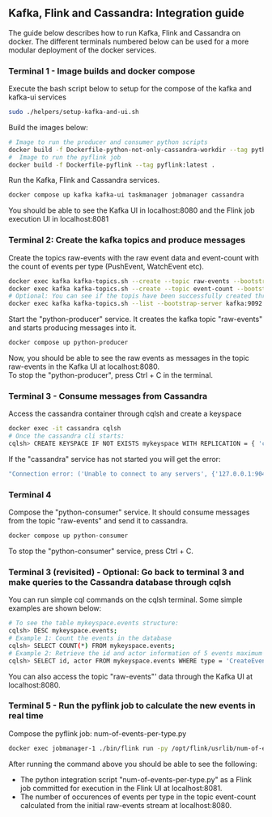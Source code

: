 ## Kafka, Flink and Cassandra: Integration guide

The guide below describes how to run Kafka, Flink and Cassandra on docker. The different terminals numbered below can be used for a more modular deployment of the docker services.


### Terminal 1 - Image builds and docker compose
Execute the bash script below to setup for the compose of the kafka and kafka-ui services
```sh
sudo ./helpers/setup-kafka-and-ui.sh
```
Build the images below: 
```sh
# Image to run the producer and consumer python scripts
docker build -f Dockerfile-python-not-only-cassandra-workdir --tag python:3.10-usrlib-as-workdir .
#  Image to run the pyflink job 
docker build -f Dockerfile-pyflink --tag pyflink:latest .
```


Run the Kafka, Flink and Cassandra services.
```sh
docker compose up kafka kafka-ui taskmanager jobmanager cassandra
```
You should be able to see the Kafka UI in localhost:8080 and the Flink job execution UI in localhost:8081

### Terminal 2: Create the kafka topics and produce messages
Create the topics raw-events with the raw event data and event-count with the count of events per type (PushEvent, WatchEvent etc).
```sh
docker exec kafka kafka-topics.sh --create --topic raw-events --bootstrap-server kafka:9092
docker exec kafka kafka-topics.sh --create --topic event-count --bootstrap-server kafka:9092
# Optional: You can see if the topis have been successfully created through the command:
docker exec kafka kafka-topics.sh --list --bootstrap-server kafka:9092
```


Start the "python-producer" service. It creates the kafka topic "raw-events" and starts producing messages into it.


```sh
docker compose up python-producer 
```
Now, you should be able to see the raw events as messages in the topic raw-events in the Kafka UI at localhost:8080.<br>
To stop the "python-producer", press Ctrl + C in the terminal.


### Terminal 3 - Consume messages from Cassandra
Access the cassandra container through cqlsh and create a keyspace
 
```sh
docker exec -it cassandra cqlsh
# Once the cassandra cli starts:
cqlsh> CREATE KEYSPACE IF NOT EXISTS mykeyspace WITH REPLICATION = { 'class' : 'NetworkTopologyStrategy'};
```
If the "cassandra" service has not started you will get the error: 
```sh
"Connection error: ('Unable to connect to any servers', {'127.0.0.1:9042': ConnectionRefusedError(111, "Tried connecting to [('127.0.0.1', 9042)]. Last error: Connection refused")})"
```

### Terminal 4
Compose the "python-consumer" service. It should consume messages from the topic "raw-events" and send it to cassandra.<br>
```sh
docker compose up python-consumer 
```
To stop the "python-consumer" service, press Ctrl + C.



### Terminal 3 (revisited) - Optional: Go back to terminal 3 and make queries to the Cassandra database through cqlsh
You can run simple cql commands on the cqlsh terminal. Some simple examples are shown below:
```sh
# To see the table mykeyspace.events structure:
cqlsh> DESC mykeyspace.events;
# Example 1: Count the events in the database
cqlsh> SELECT COUNT(*) FROM mykeyspace.events;
# Example 2: Retrieve the id and actor information of 5 events maximum of type CreateEvent:
cqlsh> SELECT id, actor FROM mykeyspace.events WHERE type = 'CreateEvent' LIMIT 5 ALLOW FILTERING;

```

You can also access the topic "raw-events"' data through the Kafka UI at localhost:8080.




### Terminal 5 - Run the pyflink job to calculate the new events in real time 
Compose the pyflink job: num-of-events-per-type.py
```sh
docker exec jobmanager-1 ./bin/flink run -py /opt/flink/usrlib/num-of-events-per-type.py --jarfile /opt/flink/connectors/flink-sql-connector-kafka-3.0.2-1.18.jar
```

After running the command above you should be able to see the following:
- The python integration script "num-of-events-per-type.py" as a Flink job committed for execution in the Flink UI at localhost:8081.
- The number of occurences of events per type in the topic event-count calculated from the initial raw-events stream at localhost:8080.
